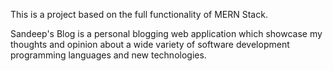 This is a project based on the full functionality of MERN Stack. 

Sandeep's Blog is a personal blogging web application which showcase my thoughts and opinion about a wide variety of software development programming languages and new technologies.
